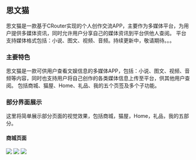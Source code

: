 ## 思文猫

思文猫是一款基于CRouter实现的个人创作交流APP，主要作为多媒体平台，为用户提供多媒体资讯，同时允许用户分享自己的媒体资讯到平台供他人查阅。
平台支持媒体格式包括：小说、图文、视频、音频。持续更新中，敬请期待。。。

### 主要特色

  思文猫是一款可供用户查看文娱信息的多媒体APP，包括：小说、图文、视频、音频等内容，同时也支持用户将自己创作的各类媒体信息上传至平台，供其他用户查阅。
  包括商城、猫屋、Home、礼品、我的五个页签及多个子功能。

### 部分界面展示

  这里将简单展示部分页面的视觉效果，包括商城，猫屋，Home，礼品，我的五部分。

#### 商城页面
   
![](image/https://github.com/chenguo0421/SiWenCat/blob/master/image/store_1.jpg)
![](image/https://github.com/chenguo0421/SiWenCat/blob/master/image/store_2.jpg)
![](image/https://github.com/chenguo0421/SiWenCat/blob/master/image/store_3.jpg)






 
